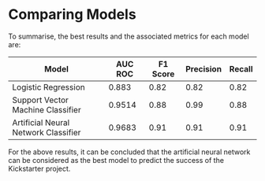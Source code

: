 # Comparing Models

To summarise, the best results and the associated metrics for each model are:

|Model|AUC ROC|F1 Score|Precision|Recall|
|--|--|--|--|--|
|Logistic Regression|0.883|0.82|0.82|0.82|
|Support Vector Machine Classifier|0.9514|0.88|0.99|0.88|
|Artificial Neural Network Classifier|0.9683|0.91|0.91|0.91|

For the above results, it can be concluded that the artificial neural network can be considered as the best model to predict the success of the Kickstarter project.